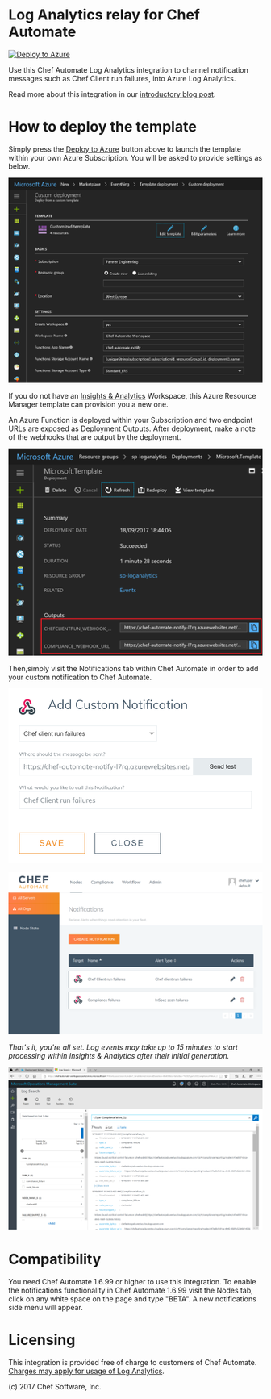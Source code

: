 # Log Analytics relay for Chef Automate

[![Deploy to Azure](https://azuredeploy.net/deploybutton.svg)](https://azuredeploy.net/)

Use this Chef Automate Log Analytics integration to channel notification messages such as Chef Client run failures, into Azure Log Analytics.

Read more about this integration in our [introductory blog post](https://blogs.chef.io/tbc).

# How to deploy the template

Simply press the [Deploy to Azure](https://azuredeploy.net/) button above to launch the template within your own Azure Subscription.  You will be asked to provide settings as below.

![Template Parameters](images/template_parameters.png)

If you do not have an [Insights & Analytics](https://azure.microsoft.com/en-us/services/insight-analytics/) Workspace, this Azure Resource Manager template can provision you a new one.

An Azure Function is deployed within your Subscription and two endpoint URLs are exposed as Deployment Outputs.  After deployment, make a note of the webhooks that are output by the deployment.

![Deployment Outputs](images/deployment_outputs.png)

Then,simply visit the Notifications tab within Chef Automate in order to add your custom notification to Chef Automate.

![Notifications view](images/notifications0.png)

![Add Custom Notification](images/notifications1.png)

*That's it, you're all set.  Log events may take up to 15 minutes to start processing within Insights & Analytics after their initial generation.*

![Screenshot](images/loganalytics0.png)

# Compatibility

You need Chef Automate 1.6.99 or higher to use this integration.  To enable the notifications functionality in Chef Automate 1.6.99 visit the Nodes tab, click on any white space on the page and type "BETA".  A new notifications side menu will appear.

# Licensing

This integration is provided free of charge to customers of Chef Automate. [Charges may apply for usage of Log Analytics](https://azure.microsoft.com/en-us/pricing/details/insight-analytics/).

(c) 2017 Chef Software, Inc.
